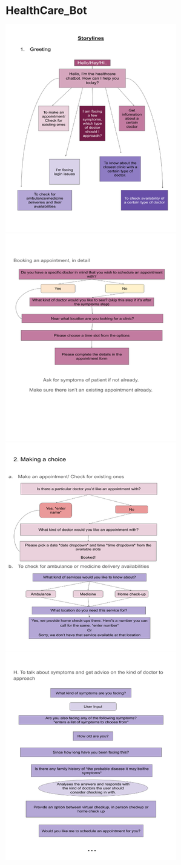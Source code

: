 # HealthCare_Bot
<img src="storyline.png" alt="storyline" style="width:450px;height:550px"/> <img src="storyline1.png" alt="storyline1" style="width:450px;height:550px"/>
<img src="storyline2.png" alt="storyline2" style="width:450px;height:550px"/> <img src="storyline4.png" alt="storyline" style="width:450px;height:550px"/>
